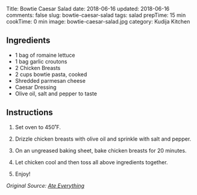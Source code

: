 Title: Bowtie Caesar Salad
date: 2018-06-16
updated: 2018-06-16
comments: false
slug: bowtie-caesar-salad
tags: salad
prepTime: 15 min
cookTime: 0 min
image: bowtie-caesar-salad.jpg
category: Kudija Kitchen


## Ingredients
- 1 bag of romaine lettuce 
- 1 bag garlic croutons
- 2 Chicken Breasts
- 2 cups bowtie pasta, cooked
- Shredded parmesan cheese
- Caesar Dressing
- Olive oil, salt and pepper to taste


## Instructions
1.  Set oven to 450˚F.

2.  Drizzle chicken breasts with olive oil and sprinkle with salt and pepper.

3.  On an ungreased baking sheet, bake chicken breasts for 20 minutes.

4.  Let chicken cool and then toss all above ingredients together. 

5.  Enjoy!


*Original Source: [Ate Everything](https://www.the-girl-who-ate-everything.com/bowtie-chicken-caesar-salad)*